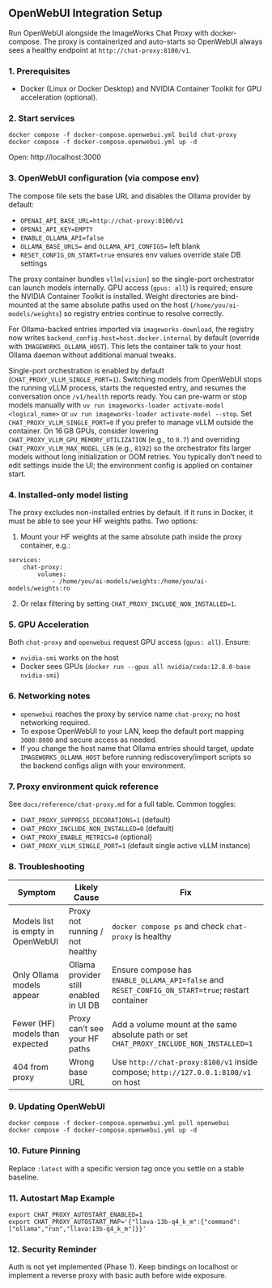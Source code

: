 ## OpenWebUI Integration Setup

Run OpenWebUI alongside the ImageWorks Chat Proxy with docker-compose. The proxy is containerized and auto-starts so OpenWebUI always sees a healthy endpoint at `http://chat-proxy:8100/v1`.

### 1. Prerequisites
* Docker (Linux or Docker Desktop) and NVIDIA Container Toolkit for GPU acceleration (optional).

### 2. Start services

```
docker compose -f docker-compose.openwebui.yml build chat-proxy
docker compose -f docker-compose.openwebui.yml up -d
```

Open: http://localhost:3000

### 3. OpenWebUI configuration (via compose env)
The compose file sets the base URL and disables the Ollama provider by default:
- `OPENAI_API_BASE_URL=http://chat-proxy:8100/v1`
- `OPENAI_API_KEY=EMPTY`
- `ENABLE_OLLAMA_API=false`
- `OLLAMA_BASE_URLS=` and `OLLAMA_API_CONFIGS=` left blank
- `RESET_CONFIG_ON_START=true` ensures env values override stale DB settings

The proxy container bundles `vllm[vision]` so the single-port orchestrator can
launch models internally. GPU access (`gpus: all`) is required; ensure the
NVIDIA Container Toolkit is installed. Weight directories are bind-mounted at
the same absolute paths used on the host (`/home/you/ai-models/weights`) so
registry entries continue to resolve correctly.

For Ollama-backed entries imported via `imageworks-download`, the registry now
writes `backend_config.host=host.docker.internal` by default (override with
`IMAGEWORKS_OLLAMA_HOST`). This lets the container talk to your host Ollama
daemon without additional manual tweaks.

Single-port orchestration is enabled by default
(`CHAT_PROXY_VLLM_SINGLE_PORT=1`). Switching models from OpenWebUI stops the
running vLLM process, starts the requested entry, and resumes the conversation
once `/v1/health` reports ready. You can pre-warm or stop models manually with
`uv run imageworks-loader activate-model <logical_name>` or
`uv run imageworks-loader activate-model --stop`. Set
`CHAT_PROXY_VLLM_SINGLE_PORT=0` if you prefer to manage vLLM outside the
container. On 16 GB GPUs, consider lowering
`CHAT_PROXY_VLLM_GPU_MEMORY_UTILIZATION` (e.g., to `0.7`) and overriding
`CHAT_PROXY_VLLM_MAX_MODEL_LEN` (e.g., `8192`) so the orchestrator fits larger
models without long initialization or OOM retries.
You typically don’t need to edit settings inside the UI; the environment config is applied on container start.

### 4. Installed-only model listing
The proxy excludes non-installed entries by default. If it runs in Docker, it must be able to see your HF weights paths. Two options:
1) Mount your HF weights at the same absolute path inside the proxy container, e.g.:
```
services:
	chat-proxy:
		volumes:
			- /home/you/ai-models/weights:/home/you/ai-models/weights:ro
```
2) Or relax filtering by setting `CHAT_PROXY_INCLUDE_NON_INSTALLED=1`.

### 5. GPU Acceleration
Both `chat-proxy` and `openwebui` request GPU access (`gpus: all`). Ensure:
* `nvidia-smi` works on the host
* Docker sees GPUs (`docker run --gpus all nvidia/cuda:12.8.0-base nvidia-smi`)

### 6. Networking notes
* `openwebui` reaches the proxy by service name `chat-proxy`; no host networking required.
* To expose OpenWebUI to your LAN, keep the default port mapping `3000:8080` and secure access as needed.
* If you change the host name that Ollama entries should target, update
  `IMAGEWORKS_OLLAMA_HOST` before running rediscovery/import scripts so the
  backend configs align with your environment.

### 7. Proxy environment quick reference
See `docs/reference/chat-proxy.md` for a full table. Common toggles:
- `CHAT_PROXY_SUPPRESS_DECORATIONS=1` (default)
- `CHAT_PROXY_INCLUDE_NON_INSTALLED=0` (default)
- `CHAT_PROXY_ENABLE_METRICS=0` (optional)
- `CHAT_PROXY_VLLM_SINGLE_PORT=1` (default single active vLLM instance)

### 8. Troubleshooting
| Symptom | Likely Cause | Fix |
|--------|--------------|-----|
| Models list is empty in OpenWebUI | Proxy not running / not healthy | `docker compose ps` and check `chat-proxy` is healthy |
| Only Ollama models appear | Ollama provider still enabled in UI DB | Ensure compose has `ENABLE_OLLAMA_API=false` and `RESET_CONFIG_ON_START=true`; restart container |
| Fewer (HF) models than expected | Proxy can’t see your HF paths | Add a volume mount at the same absolute path or set `CHAT_PROXY_INCLUDE_NON_INSTALLED=1` |
| 404 from proxy | Wrong base URL | Use `http://chat-proxy:8100/v1` inside compose; `http://127.0.0.1:8100/v1` on host |

### 9. Updating OpenWebUI
```
docker compose -f docker-compose.openwebui.yml pull openwebui
docker compose -f docker-compose.openwebui.yml up -d
```

### 10. Future Pinning
Replace `:latest` with a specific version tag once you settle on a stable baseline.

### 11. Autostart Map Example
```
export CHAT_PROXY_AUTOSTART_ENABLED=1
export CHAT_PROXY_AUTOSTART_MAP='{"llava-13b-q4_k_m":{"command":["ollama","run","llava:13b-q4_k_m"]}}'
```

### 12. Security Reminder
Auth is not yet implemented (Phase 1). Keep bindings on localhost or implement a reverse proxy with basic auth before wide exposure.

